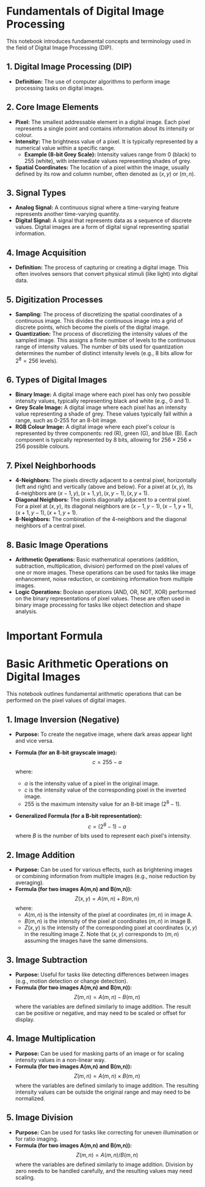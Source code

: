 # Fundamentals of Digital Image Processing

This notebook introduces fundamental concepts and terminology used in the field of Digital Image Processing (DIP).

## 1. Digital Image Processing (DIP)

- **Definition:** The use of computer algorithms to perform image processing tasks on digital images.

## 2. Core Image Elements

- **Pixel:** The smallest addressable element in a digital image. Each pixel represents a single point and contains information about its intensity or colour.
- **Intensity:** The brightness value of a pixel. It is typically represented by a numerical value within a specific range.
    - **Example (8-bit Grey Scale):** Intensity values range from 0 (black) to 255 (white), with intermediate values representing shades of grey.
- **Spatial Coordinates:** The location of a pixel within the image, usually defined by its row and column number, often denoted as $(x, y)$ or $(m, n)$.

## 3. Signal Types

- **Analog Signal:** A continuous signal where a time-varying feature represents another time-varying quantity.
- **Digital Signal:** A signal that represents data as a sequence of discrete values. Digital images are a form of digital signal representing spatial information.

## 4. Image Acquisition

- **Definition:** The process of capturing or creating a digital image. This often involves sensors that convert physical stimuli (like light) into digital data.

## 5. Digitization Processes

- **Sampling:** The process of discretizing the spatial coordinates of a continuous image. This divides the continuous image into a grid of discrete points, which become the pixels of the digital image.
- **Quantization:** The process of discretizing the intensity values of the sampled image. This assigns a finite number of levels to the continuous range of intensity values. The number of bits used for quantization determines the number of distinct intensity levels (e.g., 8 bits allow for $2^8 = 256$ levels).

## 6. Types of Digital Images

- **Binary Image:** A digital image where each pixel has only two possible intensity values, typically representing black and white (e.g., 0 and 1).
- **Grey Scale Image:** A digital image where each pixel has an intensity value representing a shade of grey. These values typically fall within a range, such as 0-255 for an 8-bit image.
- **RGB Colour Image:** A digital image where each pixel's colour is represented by three components: red (R), green (G), and blue (B). Each component is typically represented by 8 bits, allowing for $256 \times 256 \times 256$ possible colours.

## 7. Pixel Neighborhoods

- **4-Neighbors:** The pixels directly adjacent to a central pixel, horizontally (left and right) and vertically (above and below). For a pixel at $(x, y)$, its 4-neighbors are $(x-1, y), (x+1, y), (x, y-1), (x, y+1)$.
- **Diagonal Neighbors:** The pixels diagonally adjacent to a central pixel. For a pixel at $(x, y)$, its diagonal neighbors are $(x-1, y-1), (x-1, y+1), (x+1, y-1), (x+1, y+1)$.
- **8-Neighbors:** The combination of the 4-neighbors and the diagonal neighbors of a central pixel.

## 8. Basic Image Operations

- **Arithmetic Operations:** Basic mathematical operations (addition, subtraction, multiplication, division) performed on the pixel values of one or more images. These operations can be used for tasks like image enhancement, noise reduction, or combining information from multiple images.
- **Logic Operations:** Boolean operations (AND, OR, NOT, XOR) performed on the binary representations of pixel values. These are often used in binary image processing for tasks like object detection and shape analysis.

# Important Formula

# Basic Arithmetic Operations on Digital Images

This notebook outlines fundamental arithmetic operations that can be performed on the pixel values of digital images.

## 1. Image Inversion (Negative)

- **Purpose:** To create the negative image, where dark areas appear light and vice versa.
- **Formula (for an 8-bit grayscale image):**
  $$c = 255 - a$$
  where:
    - $a$ is the intensity value of a pixel in the original image.
    - $c$ is the intensity value of the corresponding pixel in the inverted image.
    - 255 is the maximum intensity value for an 8-bit image ($2^8 - 1$).

- **Generalized Formula (for a B-bit representation):**
  $$c = (2^B - 1) - a$$
  where $B$ is the number of bits used to represent each pixel's intensity.

## 2. Image Addition

- **Purpose:** Can be used for various effects, such as brightening images or combining information from multiple images (e.g., noise reduction by averaging).
- **Formula (for two images A(m,n) and B(m,n)):**
  $$Z(x, y) = A(m,n) + B(m,n)$$
  where:
    - $A(m,n)$ is the intensity of the pixel at coordinates $(m, n)$ in image A.
    - $B(m,n)$ is the intensity of the pixel at coordinates $(m, n)$ in image B.
    - $Z(x, y)$ is the intensity of the corresponding pixel at coordinates $(x, y)$ in the resulting image Z. Note that $(x, y)$ corresponds to $(m, n)$ assuming the images have the same dimensions.

## 3. Image Subtraction

- **Purpose:** Useful for tasks like detecting differences between images (e.g., motion detection or change detection).
- **Formula (for two images A(m,n) and B(m,n)):**
  $$Z(m,n) = A(m,n) - B(m,n)$$
  where the variables are defined similarly to image addition. The result can be positive or negative, and may need to be scaled or offset for display.

## 4. Image Multiplication

- **Purpose:** Can be used for masking parts of an image or for scaling intensity values in a non-linear way.
- **Formula (for two images A(m,n) and B(m,n)):**
  $$Z(m,n) = A(m,n) \times B(m,n)$$
  where the variables are defined similarly to image addition. The resulting intensity values can be outside the original range and may need to be normalized.

## 5. Image Division

- **Purpose:** Can be used for tasks like correcting for uneven illumination or for ratio imaging.
- **Formula (for two images A(m,n) and B(m,n)):**
  $$Z(m,n) = A(m,n) / B(m,n)$$
  where the variables are defined similarly to image addition. Division by zero needs to be handled carefully, and the resulting values may need scaling.
